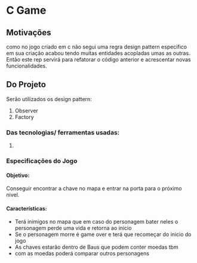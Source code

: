 # C Game

## Motivações
como no jogo criado em c não segui uma regra design pattern especifico em sua criação acabou tendo muitas entidades acopladas umas as outras. Então este rep servirá para refatorar o código anterior e acrescentar novas funcionalidades.

## Do Projeto
Serão utilizados os design pattern:
1. Observer
1. Factory 
### Das tecnologias/ ferramentas usadas:
1. 
    
### Especificações do Jogo
#### Objetivo:
Conseguir encontrar a chave no mapa e entrar na porta para o próximo nivel.

#### Características:
* Terá inimigos no mapa que em caso do personagem bater neles o personagem perde uma vida e retorna ao inicio
* Se o personagem morre é game over  e terá que recomeçar do inicio do jogo
* As chaves estarão dentro de Baus que podem conter moedas tbm
* com as moedas poderá comparar outros personagens


